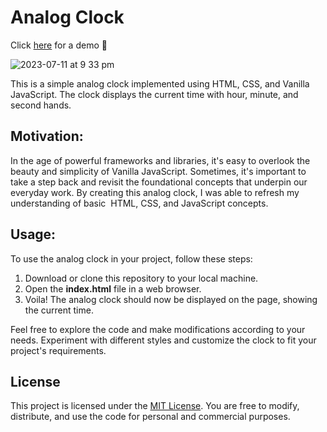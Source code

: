 # **Analog Clock**

Click [here](https://clock-js-brown.vercel.app/) for a demo 👀

![2023-07-11 at 9 33 pm](https://github.com/ooanishoo/clock-js/assets/9260574/1fd581c5-a0c7-465e-914e-82fb28ab1f0e)


This is a simple analog clock implemented using HTML, CSS, and Vanilla JavaScript. The clock displays the current time with hour, minute, and second hands.

## **Motivation:**

In the age of powerful frameworks and libraries, it's easy to overlook the beauty and simplicity of Vanilla JavaScript. Sometimes, it's important to take a step back and revisit the foundational concepts that underpin our everyday work. By creating this analog clock, I was able to refresh my understanding of basic  HTML, CSS, and JavaScript concepts.

## Usage:

To use the analog clock in your project, follow these steps:

1.  Download or clone this repository to your local machine.
2.  Open the **index.html** file in a web browser.
3.  Voila! The analog clock should now be displayed on the page, showing the current time.

Feel free to explore the code and make modifications according to your needs. Experiment with different styles and customize the clock to fit your project's requirements.

## **License**

This project is licensed under the [MIT License](https://chat.openai.com/LICENSE). You are free to modify, distribute, and use the code for personal and commercial purposes.
